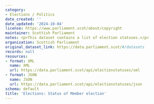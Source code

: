 ```yaml
---
category:
- Elections / Politics
date_created: ''
date_updated: '2024-10-04'
license: https://www.parliament.scot/about/copyright
maintainer: Scottish Parliament
notes: <p>This dataset contains a list of election statuses.</p>
organization: Scottish Parliament
original_dataset_link: https://data.parliament.scot/#/datasets
records: null
resources:
- format: XML
  name: XML
  url: https://data.parliament.scot/api/electionstatuses/xml
- format: JSON
  name: JSON
  url: https://data.parliament.scot/api/electionstatuses/json
schema: default
title: 'Elections: Status of Member election'
---
```

